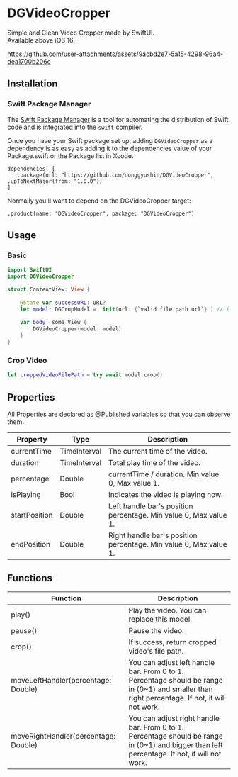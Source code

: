 # DGVideoCropper
Simple and Clean Video Cropper made by SwiftUI. <br >
Available above iOS 16. 

https://github.com/user-attachments/assets/9acbd2e7-5a15-4298-96a4-dea1700b206c

## Installation

### Swift Package Manager

The [Swift Package Manager](https://www.swift.org/documentation/package-manager/) is a tool for automating the distribution of Swift code and is integrated into the `swift` compiler.

Once you have your Swift package set up, adding `DGVideoCropper` as a dependency is as easy as adding it to the dependencies value of your Package.swift or the Package list in Xcode.

```
dependencies: [
   .package(url: "https://github.com/donggyushin/DGVideoCropper", .upToNextMajor(from: "1.0.0"))
]
```

Normally you'll want to depend on the DGVideoCropper target:

```
.product(name: "DGVideoCropper", package: "DGVideoCropper")
```

## Usage

### Basic
```swift
import SwiftUI
import DGVideoCropper

struct ContentView: View {
    
    @State var successURL: URL?
    let model: DGCropModel = .init(url: {`valid file path url`} ) // if you input remote url, then fail to crop video.
    
    var body: some View {
        DGVideoCropper(model: model)
    }
}
```

### Crop Video
```swift
let croppedVideoFilePath = try await model.crop()
```

## Properties

All Properties are declared as @Published variables so that you can observe them.

| Property      | Type                     | Description                                                                                        |
|---------------|--------------------------|----------------------------------------------------------------------------------------------------|
| currentTime   | TimeInterval             | The current time of the video.                                                                     |
| duration      | TimeInterval             | Total play time of the video.                                                                      |
| percentage    | Double                   | currentTime / duration. Min value 0, Max value 1.                                                  |
| isPlaying     | Bool                     | Indicates the video is playing now.                                                                |
| startPosition | Double                   | Left handle bar's position percentage. Min value 0, Max value 1.                                   |
| endPosition   | Double                   | Right handle bar's position percentage. Min value 0, Max value 1.                                  |

## Functions

| Function                             | Description                                                                                                                                      |
|--------------------------------------|--------------------------------------------------------------------------------------------------------------------------------------------------|
| play()                               | Play the video. You can replace this model.                                                                                                      |
| pause()                              | Pause the video.                                                                                                                                 |
| crop()                               | If success, return cropped video's file path.                                                                                                    |
| moveLeftHandler(percentage: Double)  | You can adjust left handle bar. From 0 to 1.<br>Percentage should be range in (0~1) and smaller than right percentage. If not, it will not work. |
| moveRightHandler(percentage: Double) | You can adjust right handle bar. From 0 to 1.<br>Percentage should be range in (0~1) and bigger than left percentage. If not, it will not work.  |

